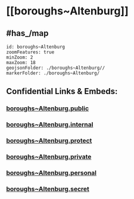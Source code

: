 # [[boroughs~Altenburg]] 


## #has_/map  



```leaflet
id: boroughs~Altenburg
zoomFeatures: true 
minZoom: 2 
maxZoom: 18
geojsonFolder: ./boroughs~Altenburg//
markerFolder: ./boroughs~Altenburg/
```




## Confidential Links & Embeds: 

### [boroughs~Altenburg.public](/_public/\Earth\Continent\Europe\Europe~Central\Austria\Austrias_States\Niederösterreich\counties~NÖ\Horn\cities~Horn\Altenburgboroughs~Altenburg.public.md) 

### [boroughs~Altenburg.internal](/_internal/\Earth\Continent\Europe\Europe~Central\Austria\Austrias_States\Niederösterreich\counties~NÖ\Horn\cities~Horn\Altenburgboroughs~Altenburg.internal.md) 

### [boroughs~Altenburg.protect](/_protect/\Earth\Continent\Europe\Europe~Central\Austria\Austrias_States\Niederösterreich\counties~NÖ\Horn\cities~Horn\Altenburgboroughs~Altenburg.protect.md) 

### [boroughs~Altenburg.private](/_private/\Earth\Continent\Europe\Europe~Central\Austria\Austrias_States\Niederösterreich\counties~NÖ\Horn\cities~Horn\Altenburgboroughs~Altenburg.private.md) 

### [boroughs~Altenburg.personal](/_personal/\Earth\Continent\Europe\Europe~Central\Austria\Austrias_States\Niederösterreich\counties~NÖ\Horn\cities~Horn\Altenburgboroughs~Altenburg.personal.md) 

### [boroughs~Altenburg.secret](/_secret/\Earth\Continent\Europe\Europe~Central\Austria\Austrias_States\Niederösterreich\counties~NÖ\Horn\cities~Horn\Altenburgboroughs~Altenburg.secret.md)

